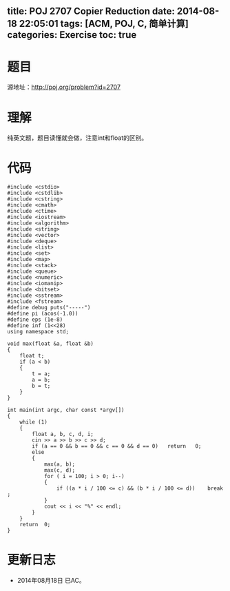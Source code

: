 title: POJ 2707 Copier Reduction
date: 2014-08-18 22:05:01
tags: [ACM, POJ, C, 简单计算]
categories: Exercise
toc: true
---
# 题目
源地址：http://poj.org/problem?id=2707

# 理解
纯英文题，题目读懂就会做，注意int和float的区别。

<!-- more -->

# 代码
```
#include <cstdio>
#include <cstdlib>
#include <cstring>
#include <cmath>
#include <ctime>
#include <iostream>
#include <algorithm>
#include <string>
#include <vector>
#include <deque>
#include <list>
#include <set>
#include <map>
#include <stack>
#include <queue>
#include <numeric>
#include <iomanip>
#include <bitset>
#include <sstream>
#include <fstream>
#define debug puts("-----")
#define pi (acos(-1.0))
#define eps (1e-8)
#define inf (1<<28)
using namespace std;

void max(float &a, float &b)
{
    float t;
    if (a < b)
    {
        t = a;
        a = b;
        b = t;
    }
}

int main(int argc, char const *argv[])
{
    while (1)
    {
        float a, b, c, d, i;
        cin >> a >> b >> c >> d;
        if (a == 0 && b == 0 && c == 0 && d == 0)   return   0;
        else
        {
            max(a, b);
            max(c, d);
            for ( i = 100; i > 0; i--)
            {
                if ((a * i / 100 <= c) && (b * i / 100 <= d))    break ;
            }
            cout << i << "%" << endl;
        }
    }
    return  0;
}
```

# 更新日志
- 2014年08月18日 已AC。